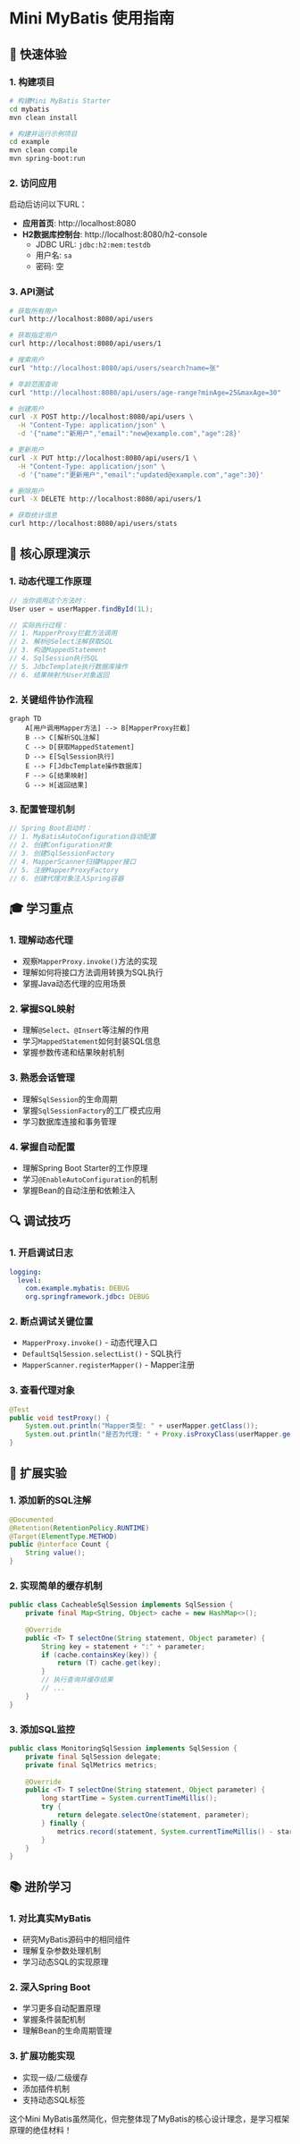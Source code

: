 # Mini MyBatis 使用指南

## 🎯 快速体验

### 1. 构建项目
```bash
# 构建Mini MyBatis Starter
cd mybatis
mvn clean install

# 构建并运行示例项目
cd example
mvn clean compile
mvn spring-boot:run
```

### 2. 访问应用
启动后访问以下URL：

- **应用首页**: http://localhost:8080
- **H2数据库控制台**: http://localhost:8080/h2-console
  - JDBC URL: `jdbc:h2:mem:testdb`
  - 用户名: `sa`
  - 密码: 空

### 3. API测试
```bash
# 获取所有用户
curl http://localhost:8080/api/users

# 获取指定用户
curl http://localhost:8080/api/users/1

# 搜索用户
curl "http://localhost:8080/api/users/search?name=张"

# 年龄范围查询
curl "http://localhost:8080/api/users/age-range?minAge=25&maxAge=30"

# 创建用户
curl -X POST http://localhost:8080/api/users \
  -H "Content-Type: application/json" \
  -d '{"name":"新用户","email":"new@example.com","age":28}'

# 更新用户
curl -X PUT http://localhost:8080/api/users/1 \
  -H "Content-Type: application/json" \
  -d '{"name":"更新用户","email":"updated@example.com","age":30}'

# 删除用户
curl -X DELETE http://localhost:8080/api/users/1

# 获取统计信息
curl http://localhost:8080/api/users/stats
```

## 🔧 核心原理演示

### 1. 动态代理工作原理

```java
// 当你调用这个方法时：
User user = userMapper.findById(1L);

// 实际执行过程：
// 1. MapperProxy拦截方法调用
// 2. 解析@Select注解获取SQL
// 3. 构造MappedStatement
// 4. SqlSession执行SQL
// 5. JdbcTemplate执行数据库操作
// 6. 结果映射为User对象返回
```

### 2. 关键组件协作流程

```mermaid
graph TD
    A[用户调用Mapper方法] --> B[MapperProxy拦截]
    B --> C[解析SQL注解]
    C --> D[获取MappedStatement]
    D --> E[SqlSession执行]
    E --> F[JdbcTemplate操作数据库]
    F --> G[结果映射]
    G --> H[返回结果]
```

### 3. 配置管理机制

```java
// Spring Boot启动时：
// 1. MyBatisAutoConfiguration自动配置
// 2. 创建Configuration对象
// 3. 创建SqlSessionFactory
// 4. MapperScanner扫描Mapper接口
// 5. 注册MapperProxyFactory
// 6. 创建代理对象注入Spring容器
```

## 🎓 学习重点

### 1. 理解动态代理
- 观察`MapperProxy.invoke()`方法的实现
- 理解如何将接口方法调用转换为SQL执行
- 掌握Java动态代理的应用场景

### 2. 掌握SQL映射
- 理解`@Select`、`@Insert`等注解的作用
- 学习`MappedStatement`如何封装SQL信息
- 掌握参数传递和结果映射机制

### 3. 熟悉会话管理
- 理解`SqlSession`的生命周期
- 掌握`SqlSessionFactory`的工厂模式应用
- 学习数据库连接和事务管理

### 4. 掌握自动配置
- 理解Spring Boot Starter的工作原理
- 学习`@EnableAutoConfiguration`的机制
- 掌握Bean的自动注册和依赖注入

## 🔍 调试技巧

### 1. 开启调试日志
```yaml
logging:
  level:
    com.example.mybatis: DEBUG
    org.springframework.jdbc: DEBUG
```

### 2. 断点调试关键位置
- `MapperProxy.invoke()` - 动态代理入口
- `DefaultSqlSession.selectList()` - SQL执行
- `MapperScanner.registerMapper()` - Mapper注册

### 3. 查看代理对象
```java
@Test
public void testProxy() {
    System.out.println("Mapper类型: " + userMapper.getClass());
    System.out.println("是否为代理: " + Proxy.isProxyClass(userMapper.getClass()));
}
```

## 🚀 扩展实验

### 1. 添加新的SQL注解
```java
@Documented
@Retention(RetentionPolicy.RUNTIME)
@Target(ElementType.METHOD)
public @interface Count {
    String value();
}
```

### 2. 实现简单的缓存机制
```java
public class CacheableSqlSession implements SqlSession {
    private final Map<String, Object> cache = new HashMap<>();
    
    @Override
    public <T> T selectOne(String statement, Object parameter) {
        String key = statement + ":" + parameter;
        if (cache.containsKey(key)) {
            return (T) cache.get(key);
        }
        // 执行查询并缓存结果
        // ...
    }
}
```

### 3. 添加SQL监控
```java
public class MonitoringSqlSession implements SqlSession {
    private final SqlSession delegate;
    private final SqlMetrics metrics;
    
    @Override
    public <T> T selectOne(String statement, Object parameter) {
        long startTime = System.currentTimeMillis();
        try {
            return delegate.selectOne(statement, parameter);
        } finally {
            metrics.record(statement, System.currentTimeMillis() - startTime);
        }
    }
}
```

## 📚 进阶学习

### 1. 对比真实MyBatis
- 研究MyBatis源码中的相同组件
- 理解复杂参数处理机制
- 学习动态SQL的实现原理

### 2. 深入Spring Boot
- 学习更多自动配置原理
- 掌握条件装配机制
- 理解Bean的生命周期管理

### 3. 扩展功能实现
- 实现一级/二级缓存
- 添加插件机制
- 支持动态SQL标签

这个Mini MyBatis虽然简化，但完整体现了MyBatis的核心设计理念，是学习框架原理的绝佳材料！ 